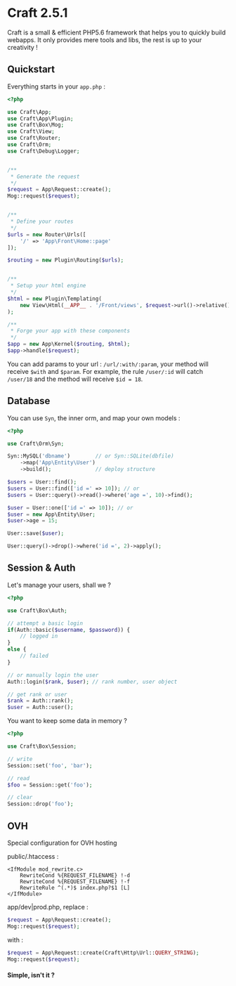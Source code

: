 # Craft 2.5.1

Craft is a small & efficient PHP5.6 framework that helps you to quickly build webapps.
It only provides mere tools and libs, the rest is up to your creativity !


## Quickstart

Everything starts in your `app.php` :

```php
<?php

use Craft\App;
use Craft\App\Plugin;
use Craft\Box\Mog;
use Craft\View;
use Craft\Router;
use Craft\Orm;
use Craft\Debug\Logger;


/**
 * Generate the request
 */
$request = App\Request::create();
Mog::request($request);


/**
 * Define your routes
 */
$urls = new Router\Urls([
    '/' => 'App\Front\Home::page'
]);

$routing = new Plugin\Routing($urls);


/**
 * Setup your html engine
 */
$html = new Plugin\Templating(
    new View\Html(__APP__ . '/Front/views', $request->url()->relative())
);

/**
 * Forge your app with these components
 */
$app = new App\Kernel($routing, $html);
$app->handle($request);
```

You can add params to your url : `/url/:with/:param`, your method will receive `$with` and `$param`.
For example, the rule `/user/:id` will catch `/user/18` and the method will receive `$id = 18`.


## Database

You can use `Syn`, the inner orm, and map your own models :

```php
<?php

use Craft\Orm\Syn;

Syn::MySQL('dbname')        // or Syn::SQLite(dbfile)
    ->map('App\Entity\User')
    ->build();              // deploy structure

$users = User::find();
$users = User::find(['id =' => 10]); // or
$users = User::query()->read()->where('age =', 10)->find();

$user = User::one(['id =' => 10]); // or
$user = new App\Entity\User;
$user->age = 15;

User::save($user);

User::query()->drop()->where('id =', 2)->apply();
```

## Session & Auth

Let's manage your users, shall we ?

```php
<?php

use Craft\Box\Auth;

// attempt a basic login
if(Auth::basic($username, $password)) {
    // logged in
}
else {
    // failed
}

// or manually login the user
Auth::login($rank, $user); // rank number, user object

// get rank or user
$rank = Auth::rank();
$user = Auth::user();

```

You want to keep some data in memory ?

```php
<?php

use Craft\Box\Session;

// write
Session::set('foo', 'bar');

// read
$foo = Session::get('foo');

// clear
Session::drop('foo');
```

## OVH

Special configuration for OVH hosting

public/.htaccess :
```
<IfModule mod_rewrite.c>
    RewriteCond %{REQUEST_FILENAME} !-d
    RewriteCond %{REQUEST_FILENAME} !-f
    RewriteRule ^(.*)$ index.php?$1 [L]
</IfModule>
```

app/dev|prod.php, replace :
```php
$request = App\Request::create();
Mog::request($request);
```
with :
```php
$request = App\Request::create(Craft\Http\Url::QUERY_STRING);
Mog::request($request);
```

#### Simple, isn't it ?
